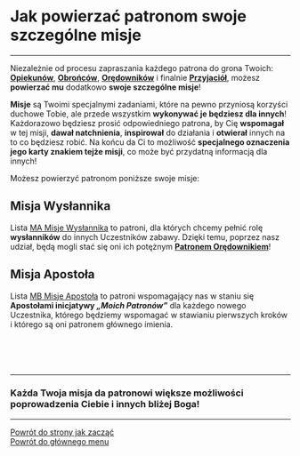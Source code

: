 # Jak powierzać patronom swoje szczególne misje
---

Niezależnie od procesu zapraszania każdego patrona do grona Twoich: [**Opiekunów**](patroni_opiekunowie.md), [**Obrońców**](patroni_obroncy.md), [**Orędowników**](patroni_oredownicy.md) i finalnie [**Przyjaciół**](patroni_przyjaciele.md), możesz **powierzać mu** dodatkowo **swoje szczególne misje**!

**Misje** są Twoimi specjalnymi zadaniami, które na pewno przyniosą korzyści duchowe Tobie, ale przede wszystkim **wykonywać je będziesz dla innych**! Każdorazowo będziesz prosić odpowiedniego patrona, by Cię **wspomagał** w tej misji, **dawał natchnienia**, **inspirował** do działania i **otwierał** innych na to co będziesz robić.
Na końcu da Ci to możliwość **specjalnego oznaczenia jego karty znakiem tejże misji**, co może być przydatną informacją dla innych!

Możesz powierzyć patronom poniższe swoje misje:

## Misja Wysłannika
Lista [<span class="status status-list"><span class="status status-mission">MA</span> Misje Wysłannika</span>](misje_wyslannika.md) to patroni, dla których chcemy pełnić rolę **wysłanników** do innych Uczestników zabawy. Dzięki temu, poprzez nasz udział, będą mogli stać się oni ich potężnym [**Patronem Orędownikiem**](patroni_oredownicy.md)!
## Misja Apostoła
Lista [<span class="status status-list"><span class="status status-mission">MB</span> Misje Apostoła</span>](misje_apostola.md) to patroni wspomagający nas w staniu się **Apostołami inicjatywy _„Moich Patronów”_** dla każdego nowego Uczestnika, którego będziemy wspomagać w stawianiu pierwszych kroków i którego są oni patronem głównego imienia.
<br />
<br />
<br />
<br />
<br />

---
### Każda Twoja misja da patronowi większe możliwości poprowadzenia Ciebie i innych bliżej Boga!

---
[Powrót do strony jak zacząć](jak_zaczac.md#jak-zaczac-szczegolne-misje)  
[Powrót do głównego menu](index.md)
